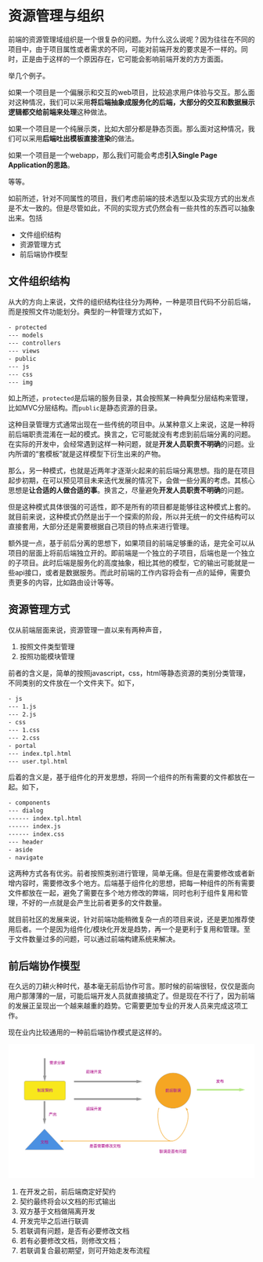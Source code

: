 # 资源管理与组织

前端的资源管理域组织是一个很复杂的问题。为什么这么说呢？因为往往在不同的项目中，由于项目属性或者需求的不同，可能对前端开发的要求是不一样的。同时，正是由于这样的一个原因存在，它可能会影响前端开发的方方面面。

举几个例子。

如果一个项目是一个偏展示和交互的web项目，比较追求用户体验与交互。那么面对这种情况，我们可以采用**将后端抽象成服务化的后端，大部分的交互和数据展示逻辑都交给前端来处理**这种做法。

如果一个项目是一个纯展示类，比如大部分都是静态页面。那么面对这种情况，我们可以采用**后端吐出模板直接渲染**的做法。

如果一个项目是一个webapp，那么我们可能会考虑**引入Single Page Application的思路**。

等等。

如前所述，针对不同属性的项目，我们考虑前端的技术选型以及实现方式的出发点是不太一致的。但是尽管如此，不同的实现方式仍然会有一些共性的东西可以抽象出来。包括

- 文件组织结构
- 资源管理方式
- 前后端协作模型


## 文件组织结构

从大的方向上来说，文件的组织结构往往分为两种，一种是项目代码不分前后端，而是按照文件功能划分。典型的一种管理方式如下，

```
- protected
--- models
--- controllers
--- views
- public
--- js
--- css
--- img
```

如上所述，`protected`是后端的服务目录，其会按照某一种典型分层结构来管理，比如MVC分层结构。而`public`是静态资源的目录。

这种目录管理方式通常出现在一些传统的项目中。从某种意义上来说，这是一种将前后端职责混淆在一起的模式。换言之，它可能就没有考虑到前后端分离的问题。在实际的开发中，会经常遇到这样一种问题，就是**开发人员职责不明确**的问题。业内所谓的“套模板”就是这样模型下衍生出来的产物。

那么，另一种模式，也就是近两年才逐渐火起来的前后端分离思想。指的是在项目起步初期，在可以预见项目未来迭代发展的情况下，会做一些分离的考虑。其核心思想是**让合适的人做合适的事**。换言之，尽量避免**开发人员职责不明确**的问题。

但是这种模式具体很强的可适性，即不是所有的项目都是能够往这种模式上套的。就目前来说，这种模式仍然是出于一个探索的阶段，所以并无统一的文件结构可以直接套用，大部分还是需要根据自己项目的特点来进行管理。

额外提一点，基于前后分离的思想下，如果项目的前端足够重的话，是完全可以从项目的层面上将前后端独立开的。即前端是一个独立的子项目，后端也是一个独立的子项目。此时后端是服务化的高度抽象，相比其他的模型，它的输出可能就是一些api接口，或者是数据服务。而此时前端的工作内容将会有一点的延伸，需要负责更多的内容，比如路由设计等等。


## 资源管理方式

仅从前端层面来说，资源管理一直以来有两种声音，

1. 按照文件类型管理
2. 按照功能模块管理

前者的含义是，简单的按照javascript，css，html等静态资源的类别分类管理，不同类别的文件放在一个文件夹下。如下，

```
- js
--- 1.js
--- 2.js
- css
--- 1.css
--- 2.css
- portal
--- index.tpl.html
--- user.tpl.html
```

后着的含义是，基于组件化的开发思想，将同一个组件的所有需要的文件都放在一起。如下，

```
- components
--- dialog
------ index.tpl.html
------ index.js
------ index.css
--- header
- aside
- navigate
```

这两种方式各有优劣。前者按照类别进行管理，简单无痛。但是在需要修改或者新增内容时，需要修改多个地方。后端基于组件化的思想，把每一种组件的所有需要文件都放在一起，避免了需要在多个地方修改的弊端，同时也利于组件复用和管理，不好的一点就是会产生比前者更多的文件数量。

就目前社区的发展来说，针对前端功能稍微复杂一点的项目来说，还是更加推荐使用后者。一个是因为组件化/模块化开发是趋势，再一个是更利于复用和管理。至于文件数量过多的问题，可以通过前端构建系统来解决。


## 前后端协作模型

在久远的刀耕火种时代，基本毫无前后协作可言。那时候的前端很轻，仅仅是面向用户那薄薄的一层，可能后端开发人员就直接搞定了。但是现在不行了，因为前端的发展正呈现出一个越来越重的趋势。它需要更加专业的开发人员来完成这项工作。

现在业内比较通用的一种前后端协作模式是这样的。

![](001.png)

1. 在开发之前，前后端商定好契约
2. 契约最终将会以文档的形式输出
3. 双方基于文档做隔离开发
4. 开发完毕之后进行联调
5. 若联调有问题，是否有必要修改文档
6. 若有必要修改文档，则修改文档；
7. 若联调复合最初期望，则可开始走发布流程

